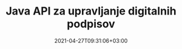 ---
############################# Static ############################
layout: "product"
date: 2021-04-27T09:31:06+03:00
draft: false

product: "Signature"
product_tag: "signature"
platform: "Java"
platform_tag: "java"

############################# Head ############################
head_title: "API za digitalni podpis Java, dodajte e-podpis v sliko PDF Word Excel"
head_description: "API za digitalni podpis Java. Knjižnica elektronskih podpisov za digitalno podpisovanje PDF, Microsoft Word, Excel preglednic, PowerPoint predstavitev in formatov slikovnih dokumentov."

############################# Header ############################
title: "Java API za upravljanje digitalnih podpisov"
description: "Upravljajte e-podpis slike, QR-kode, črtne kode, metapodatkov, besedila in vrst žigov v aplikacijah Java za podpisovanje slik in formatov datotek digitalnih dokumentov."
button:
    enable: true

############################# SubMenu ############################
submenu:
    enable: true
    
    left:
        img_alt: "GroupDocs.Signature for Java"
        image: "https://www.groupdocs.cloud/templates/groupdocs/images/product-logos/groupdocs-signature-java.png"
        product: "GroupDocs.Signature"
        platform: "Java"

    middle:
        button:
            # button loop
            - link: "#overview"
              text: "Pregled"

            # button loop
            - link: "#features"
              text: "Lastnosti"

            # button loop
            - link: "#support"
              text: "Podpora"

            # button loop
            - link: "https://products.groupdocs.app/signature"
              text: "Demo v živo"

            # button loop
            - link: "https://purchase.groupdocs.com/pricing/signature/java"
              text: "Cenitev"

    right:
        link_download: "https://downloads.groupdocs.com/signature"
        link_learn: "https://docs.groupdocs.com/signature/java/"
        link_buy: "https://purchase.groupdocs.com"

############################# Overview ############################
overview:
    enable: true
    content: |
      GroupDocs.Signature for Java API vam pomaga razviti aplikacije Java s funkcijo elektronskih podpisov za podpisovanje digitalnih dokumentov podprtih formatov brez namestitve zunanje programske opreme. Podpira manipulacijo in upravljanje različnih vrst e-podpisov, kot so slika, črtna koda, QR-koda, žig, besedilo, optični in metapodatki. Vse vaše elektronske poslovne dokumente, kot so Microsoft Office Word, PowerPoint predstavitve, Excelove preglednice, slike in datoteke PDF, je mogoče digitalno podpisati s prilagoditvijo lastnosti podpisa, npr. senco, dimenzije, poravnavo in več glede na vaše zahteve. Knjižnica digitalnega podpisa je preprosta in lahka, sestavljena iz ene same datoteke DLL, ki jo je mogoče preprosto integrirati v novo ali obstoječo aplikacijo Java.  

      Preko GroupDocs.Signature for Java API lahko naložite vsa registrirana potrdila iz sistema ali poiščete obstoječe podpise s preprostim in naprednim iskanjem. Možnosti za delo z dokumenti, zaščitenimi z geslom, določanje običajnih lastnosti podpisa (velikost besedila, motnost, rotacija, preverjanje, lastnosti pisave, barvne možnosti, številka strani, širina, zgoraj, levo itd.) in podpora za izvajanje različnih vrst e-podpisov, zaradi česar je zanesljiv Rešitev za upravljanje e-podpisov za digitalne dokumente.  

      GroupDocs.Signature for Java je združljiv z vsemi različicami Jave in podpira priljubljene operacijske sisteme (Windows, Linux, MacOS), ki lahko izvajajo Java runtime
    tabs:
      enable: true
      
      ## TAB ONE ##
      tab_one:
        description: |
          To je pregled funkcij GroupDocs.Signature za Javo:
      
        right:
          enable: true
          icon: "fab fa-html5"
          title: "Vrste podpisov"
          content: |
            * Besedilni podpis
            * Podpis slike
            * Digitalni podpisi
            * Podpis kode QR
            * Podpis črtne kode
            * Žig Podpis
            * Podpis polja obrazca
      
      ## TAB TWO ##
      tab_two:
        description: |
          API za elektronsko podpisovanje Java podpira [formate datotek dokumentov](https://docs.groupdocs.com/signature/java/supported-document-formats/), kot je navedeno spodaj.

        left:
          enable: true
          table:
            # table loop
            - title: "Microsoft Office"
              content: |
                * **Word:** DOC, DOCX, DOCM, DOT, DOTX, DOTM, RTF, TXT
                * **Excel:** XLS, XLSX, XLSM, XLSB, XLTM, XLT, XLTM, XLTX, XLAM, SXC, SpreadsheetML
                * **PowerPoint:** PPT, PPTX, PPS, PPSX, PPSM, POT, POTM, POTX, PPTM

        right:
          enable: true
          table:
            # table loop
            - title: "Images & Other Formats"
              content: |
                * **Slike**: JPG, BMP, PNG, TIFF, GIF, DCM, WEBP
                * **OpenDocument**: ODT, OTT, OTS, ODS, ODP, OTP, ODG
                * **Jpeg2000**: JP2, JPF, JPX, J2K, J2C, JPM
                * **Metadatoteke**: EMF, WMF, CMX
                * **Prenosni**: PDF
                * **Razširljiva vektorska grafika**: CDR, SVG
                * **Adobe Photoshop**: PSD
                * **drugi**: DJVU

      ## TAB THREE ##
      tab_three:
        description: |
          GroupDocs.Signature for Java podpira naslednje operacijske sisteme, ogrodja in upravitelje paketov:
        
        left:
          enable: true
          table:
            # table loop
            - icon: "fab fa-windows"
              title: "Operacijski sistemi"
              content: |
                * Microsoft Windows Desktop
                * Microsoft Windows Server
                * Linux
                * MacOS

            # table loop
            - icon: "fas fa-code"
              title: "Podprta ogrodja"
              content: |
                * Java 7 (1.7) and above

        right:
          enable: true
          table:
            # table loop
            - icon: "fas fa-cogs"
              title: "Razvojna okolja"
              content: |
                * NetBeans
                * IntelliJ IDEA
                * Eclipse
            # table loop
            - icon: "fas fa-tools"
              title: "Orodje za avtomatizacijo gradnje"
              content: |
                * Maven

############################# Features ############################
features:
    enable: true
    title: "GroupDocs.Signature for Java Features"

    feature:
      # feature loop
      - icon: "fas fa-copy"
        content: "Ustvarjanje, branje, spreminjanje, skrivanje in brisanje e-podpisov iz podprtih formatov dokumentov"

      # feature loop
      - icon: "fas fa-eye"
        content: "Dostop do podpisanega dokumenta iz toka, relativne poti ali absolutne poti"

      # feature loop
      - icon: "fas fa-bolt"
        content: "Uporabite besedilni podpis za dokumente, preglednice, predstavitve, slike in datoteke PDF"
      
      # feature loop
      - icon: "fas fa-file-powerpoint"
        content: "Dodajte besedilni podpis kot opombo, nalepko, sliko v datoteke PDF, konfigurirajte tudi slog in barvo"

      # feature loop
      - icon: "fas fa-code"
        content: "Podpišite dokument PDF, slikovno datoteko in pridobite izpis v drugačni obliki zapisa datoteke"

      # feature loop
      - icon: "fas fa-cloud"
        content: "Digitalno podpišite slike z besedilnim podpisom kot vodnim žigom in dodajte prosojnost, rotacijo v e-podpis"

      # feature loop
      - icon: "fas fa-remove-format"
        content: "Iščite po potrdilih in podpisujte dokumente Microsoft Word, Excel in PDF z digitalnimi potrdili"

      # feature loop
      - icon: "fas fa-comment-slash"
        content: "Formate dokumentov za obdelavo besedila podpišite z izvornimi besedilnimi vodnimi žigi"

      # feature loop
      - icon: "fas fa-location-arrow"
        content: "Uporabite QR-kodo, črtno kodo za podpis besed, diapozitivov, celic, PDF in slikovnih datotek"

      # feature loop
      - icon: "fas fa-border-all"
        content: "Konfigurirajte in uporabite podpise žigov za zaščito podprtih formatov datotek"

      # feature loop
      - icon: "fas fa-wrench"
        content: "Nastavite in dodelite slikovne podpise dokumentom, preglednicam, predstavitvam, slikam in datotekam PDF"

      # feature loop
      - icon: "fas fa-columns"
        content: "Konfigurirajte lastnosti podpisa, npr. videz in občutek, robove, poravnavo itd."

      # feature loop
      - icon: "fas fa-file-word"
        content: "Uporaba digitalnega podpisa za dokument, zaščiten z geslom"

      # feature loop
      - icon: "fas fa-envelope"
        content: "Izvedite preverjanje besedila dokumentov PDF z uporabo orodja za obravnavo podpisov"

      # feature loop
      - icon: "fas fa-print"
        content: "Digitalno preverjanje dokumentov Word, Cell, PDF z vsebniki potrdil .CER in .PFX"

      # feature loop
      - icon: "fas fa-file-archive"
        content: "Določite različne vrste merskih enot (npr. milimetre, slikovne pike itd.) za besedilne podpise PDF"

      # feature loop
      - icon: "fas fa-lock"
        content: "Pridobite informacije o dokumentu prek datoteke ali URL-ja - dodajte podpise polj obrazca v dokumente PDF"

      # feature loop
      - icon: "fas fa-file-code"
        content: "Dodajte predmet podatkov po meri, vdelano kartico VCard, e-pošto, EPC, MeCard ali predmet dogodka v kodo QR"
      
      # feature loop
      - icon: "fas fa-fill-drip"
        content: "Uporabite različne sloge čopičev za podpise, npr. Gradient, Radial, Solid in Texture Brush"

      # feature loop
      - icon: "fas fa-file-excel"
        content: "Podpišite dokument, ki se nahaja na FTP ali Azure Cloud Storage"

      # feature loop
      - icon: "fas fa-heading"
        content: "Nastavite poravnavo besedila znotraj oblik za dokumente, diapozitive, slike in datoteke PDF"

      # feature loop
      - icon: "fas fa-project-diagram"
        content: "Iskanje, preverjanje in digitalno podpisovanje PowerPoint predstavitvenih dokumentov"

      # feature loop
      - icon: "fas fa-cube"
        content: "Postavite podpis z uporabo slikovnih pik v celičnih dokumentih in pozicioniranje besedila za podpise z žigi"

      # feature loop
      - icon: "fab fa-uncharted"
        content: "Implementirajte podpis pravokotnega žiga z zaobljenimi vogali"

       # feature loop
      - icon: "fab fa-uncharted"
        content: "Razširite podpise črtne kode in kode QR z vsebino slikovnih podatkov"

       # feature loop
      - icon: "fab fa-uncharted"
        content: "Med delom z možnostmi podpisovanja in iskanja dodajte podpise šifriranih metapodatkov"

       # feature loop
      - icon: "fab fa-uncharted"
        content: "Vdelajte predmete po meri v podpise metapodatkov v Wordu, Excelu in predstavitvah"

    more_feature:
      # more_feature_loop
      - title: "Preprosto konfigurirajte in uporabite e-podpise"
        content: |
          GroupDocs.Signature for Java API omogoča konfiguracijo in dodajanje e-podpisov podprtim formatom dokumentov. Sledi primer kode, ki prikazuje, kako preprosto je uporabiti besedilni podpis v datoteki PDF:

          ```java
          Signature signature = new Signature("sample.pdf");

          TextSignOptions options = new TextSignOptions("John Smith");
          // nastavite položaj podpisa
          options.setLeft(100);
          options.setTop(100);
          
          // nastavite podpisni pravokotnik
          options.setWidth(100);
          options.setHeight(30);

          // nastavite barvo besedila in pisavo
          options.setForeColor(Color.RED);
          SignatureFont signatureFont = new SignatureFont();
          signatureFont.setSize(12);
          signatureFont.setFamilyName("Comic Sans MS");
          options.setFont(signatureFont);
          options.setSignatureImplementation(TextSignatureImplementation.Sticker)

          // podpišite dokument v datoteko
          signature.sign("sample_signed.pdf", options);
          ```

      # more_feature_loop
      - title: "Podprte vrste kodiranja črtne kode za e-podpis"
        content: |
          Z API-jem GroupDocs.Signature for Java lahko uporabite podpise črtne kode in kode QR za podprte formate datotek. GroupDocs.Signature za Javo podpira ogromno vrst kodiranja črtne kode, da zadosti večini zahtev. Podprte vrste kodiranja črtne kode vključujejo Code 11, Code 128, Code 16K/32, Databar kode, GS1 Codeblock, ISBN, ISMN, ISSN, ITF16, Pdf147, EAN8, EAN13, EAN14, UPCA, UPCE, ITF14, Code39 Standard in Code39 Razširjeno.

          Podobno API GroupDocs.Signature for Java omogoča uporabo vrst kod QR, kot so QR, Aztec in Data Matrix. Podprte vrste kodiranja QR-Code vključujejo Aztec, DataMatrix, GS1 DataMatrix in GS1 QR.

      # more_feature_loop
      - title: "Iskanje podpisov in potrdil"
        content: |
          Prek API-ja GroupDocs.Signature for Java lahko iščete podpise kode QR in črtne kode v katerem koli dokumentu, predstavitvi, preglednici, sliki in datoteki PDF ter pridobite rezultate iskanja. Iščete lahko tudi podatkovne objekte po meri iz dokumentov, podpisanih s podpisom QR-Code, ter poiščete standardno VCard in e-poštni objekt iz dokumentov, podpisanih s QR-Code. Podprto je tudi preverjanje šifriranega besedila podpisov QR-Code in iskanje podpisa metapodatkov v dokumentih PDF. Uporabite dodatne iskalne kriterije za digitalne podpise dokumentov Words & Cells.  

          Možnost iskanja je na voljo tudi za podpis metapodatkov za dokumente Word, diapozitive in preglednice, medtem ko je iskanje po polju obrazca na voljo za dokumente PDF.

      # more_feature_loop
      - title: "Konfigurirajte lastnosti e-podpisa"
        content: |
          Za izboljšanje UX končnih uporabnikov GroupDocs.Signature for Java API ponuja veliko lastnosti, ki jih je mogoče konfigurirati precej enostavno. Nastavite lahko možnosti pisave in barve (barva ozadja, barva ospredja, krepko, ležeče, podčrtano, družina pisav, velikost pisave itd.), možnosti ozadja in obrobe (barva ozadja, prosojnost ozadja, barva obrobe, slog obrobne pomišljaja, debelina obrobe, Preglednost obrob itd.), robovi podpisa (levo, zgoraj, širina, višina, oblazinjenje itd.) in nastavitev območja podpisa slike in poravnave podpisa (vodoravna poravnava, navpična poravnava itd.).

############################# Support ############################
support:
    enable: true

############################# Solutions ############################
solutions:
    enable: true
    title: "GroupDocs.Signature ponuja API-je za ogled dokumentov za druga priljubljena razvojna okolja"

    solution:
        # solution loop
        - img_alt: "GroupDocs.Signature for .NET"
          image: "https://www.groupdocs.cloud/templates/groupdocs/images/product-logos/groupdocs-signature-net.png"
          product: "GroupDocs.Signature"
          platform: ".NET"
          link: "/signature/net/"

############################# Back to top ###############################
back_to_top:
  enable: true
---